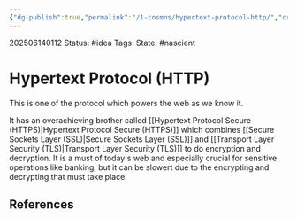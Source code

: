 ```yaml
---
{"dg-publish":true,"permalink":"/1-cosmos/hypertext-protocol-http/","created":"2025-06-14T01:12:16.647-04:00","updated":"2025-06-14T01:14:28.348-04:00"}
---
```


202506140112
Status: #idea
Tags: 
State: #nascient
# Hypertext Protocol (HTTP)
This is one of the protocol which powers the web as we know it.

It has an overachieving brother called [[Hypertext Protocol Secure (HTTPS)\|Hypertext Protocol Secure (HTTPS)]] which combines [[Secure Sockets Layer (SSL)\|Secure Sockets Layer (SSL)]] and [[Transport Layer Security (TLS)\|Transport Layer Security (TLS)]] to do encryption and decryption. It is a must of today's web and especially crucial for sensitive operations like banking, but it can be slowert due to the encrypting and decrypting that must take place.


## References
